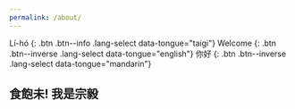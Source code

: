 ```yaml
---
permalink: /about/
---
```



Lí-hó
{: .btn .btn--info .lang-select data-tongue="taigi"}
Welcome
{: .btn .btn--inverse .lang-select data-tongue="english"}
你好
{: .btn .btn--inverse .lang-select data-tongue="mandarin"}


<div data-tongue="taigi">
   <h2>食飽未! 我是宗毅</h2>
</div>


<div data-tongue="english" style="display:none;">
   <h2>Hey friends, I'm Chung-Yi.</h2>
</div>


<div data-tongue="mandarin" style="display:none;">
   <h2>我是宗毅，很高興認識你！</h2>
   <p>
      :tada: 就在剛剛，我加入Kronos量化交易團隊啦！
      <span style="float:right">
         <a href="/assets/files/resume.pdf">:point_right: 我的履歷</a>
      </span>
   </p>
   <p>
      我來自一座海上的島嶼，於淡江水蕩蕩、觀音霧重重中成長；
      自詡為藍天之子，期能敦品勵學、愛國愛人。
   </p>   
   <p>
      一直對語言及其哲學充滿濃厚的興趣；
      重拾台文之後，盼透過更多的本土語言更加了解自己腳下的這片土地。
   </p>
</div>